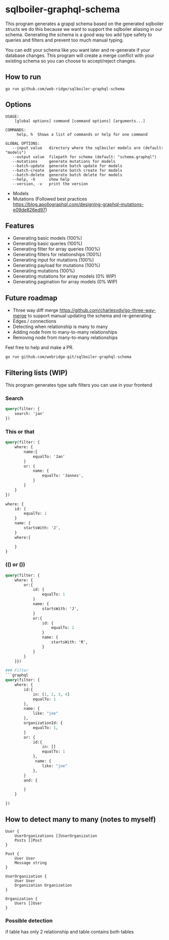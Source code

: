 # sqlboiler-graphql-schema

This program generates a grapql schema based on the generated sqlboiler structs we do this because we want to support the sqlboiler aliasing in our schema. Generating the schema is a good way too add type safety to queries and filters and prevent too much manual typing.

You can edit your schema like you want later and re-generate if your database changes. This program will create a merge conflict with your existing schema so you can choose to accept/reject changes.

## How to run

`go run github.com/web-ridge/sqlboiler-graphql-schema`

## Options

```
USAGE:
    [global options] command [command options] [arguments...]

COMMANDS:
     help, h  Shows a list of commands or help for one command

GLOBAL OPTIONS:
   --input value   directory where the sqlboiler models are (default: "models")
   --output value  filepath for schema (default: "schema.graphql")
   --mutations     generate mutations for models
   --batch-update  generate batch update for models
   --batch-create  generate batch create for models
   --batch-delete  generate batch delete for models
   --help, -h      show help
   --version, -v   print the version
```

- Models
- Mutations (Followed best practices https://blog.apollographql.com/designing-graphql-mutations-e09de826ed97)

## Features

- Generating basic models (100%)
- Generating basic queries (100%)
- Generating filter for array queries (100%)
- Generating filters for relationships (100%)
- Generating input for mutations (100%)
- Generating payload for mutations (100%)
- Generating mutations (100%)
- Generating mutations for array models (0% WIP)
- Generating pagination for array models (0% WIP)

## Future roadmap

- Three way diff merge https://github.com/charlesvdv/go-three-way-merge to support manual updating the schema and re-generating
- Edges / connections
- Detecting when relationship is many to many
- Adding node from to many-to-many relationships
- Removing node from many-to-many relationships

Feel free to help and make a PR.

```
go run github.com/webridge-git/sqlboiler-graphql-schema
```

## Filtering lists (WIP)

This program generates type safe filters you can use in your frontend

### Search

```graphql
query(filter: {
    search: 'jan'
})
```

### This or that

```graphql
query(filter: {
    where: {
        name:{
            equalTo: 'Jan'
        }
        or: {
            name: {
                equalTo: 'Jannes',
            }
        }
    }
})

where: {
    id: {
        equalTo: 1
    }
    name: {
        startsWith: 'J',
    }
    where:{

    }
}
```

### (() or ())

````graphql
query(filter: {
    where: {
        or:{
            id: {
                equalTo: 1
            }
            name: {
                startsWith: 'J',
            }
            or:{
                id: {
                    equalTo: 2
                }
                name: {
                    startsWith: 'R',
                }
            }
        }
    }})

### Filter
```graphql
query(filter: {
    where: {
        id:{
            in: [1, 2, 3, 4]
            equalTo: 1
        },
        name: {
            like: "joe"
        },
        organizationId: {
            equalTo: 1,
        }
        or: {
            id:{
                in: []
                equalTo: 1
            },
             name: {
                like: "joe"
            },
        }
        and: {

        }
    }

})
````

## How to detect many to many (notes to myself)

```golang
User {
    UserOrganizations []UserOrganization
    Posts []Post
}

Post {
    User User
    Message string
}

UserOrganization {
    User User
    Organization Organization
}

Organization {
    Users []User
}
```

### Possible detection

if table has only 2 relationship and table contains both tables
